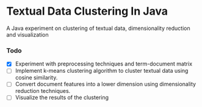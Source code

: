 # Textual Data Clustering In Java
A Java experiment on clustering of textual data, dimensionality reduction and visualization

### Todo
- [x] Experiment with preprocessing techniques and term-document matrix
- [ ] Implement k-means clustering algorithm to cluster textual data using cosine similarity.
- [ ] Convert document features into a lower dimension using dimensionality reduction techniques.
- [ ] Visualize the results of the clustering
